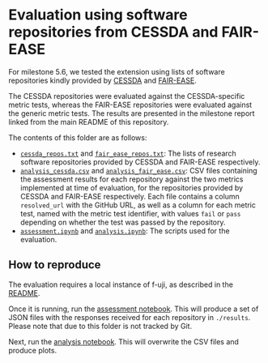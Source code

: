 # Evaluation using software repositories from CESSDA and FAIR-EASE

For milestone 5.6, we tested the extension using lists of software repositories kindly provided by [CESSDA](https://www.cessda.eu/) and [FAIR-EASE](https://fairease.eu/).

The CESSDA repositories were evaluated against the CESSDA-specific metric tests, whereas the FAIR-EASE repositories were evaluated against the generic metric tests. The results are presented in the milestone report linked from the main README of this repository.

The contents of this folder are as follows:
- [`cessda_repos.txt`](./cessda_repos.txt) and [`fair_ease_repos.txt`](./fair_ease_repos.txt): The lists of research software repositories provided by CESSDA and FAIR-EASE respectively.
- [`analysis_cessda.csv`](./analysis_cessda.csv) and [`analysis_fair_ease.csv`](./analysis_fair_ease.csv): CSV files containing the assessment results for each repository against the two metrics implemented at time of evaluation, for the repositories provided by CESSDA and FAIR-EASE respectively. Each file contains a column `resolved_url` with the GitHub URL, as well as a column for each metric test, named with the metric test identifier, with values `fail` or `pass` depending on whether the test was passed by the repository.
- [`assessment.ipynb`](./assessment.ipynb) and [`analysis.ipynb`](./analysis.ipynb): The scripts used for the evaluation.

## How to reproduce

The evaluation requires a local instance of f-uji, as described in the [README](../README.md#usage).

Once it is running, run the [assessment notebook](./assessment.ipynb).
This will produce a set of JSON files with the responses received for each repository in `./results`.
Please note that due to this folder is not tracked by Git.

Next, run the [analysis notebook](./analysis.ipynb).
This will overwrite the CSV files and produce plots.